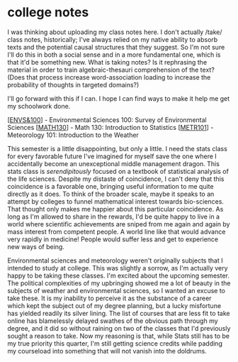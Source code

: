 # college notes

I was thinking about uploading my class notes here.  I don't actually /take/ class notes, historically; I've always relied on my native ability to absorb texts and the potential causal structures that they suggest.  So I'm not sure I'll do this in both a social sense and in a more fundamental one, which is that it'd be something new.  What is taking notes?  Is it rephrasing the material in order to train algebraic-thesauri comprehension of the text?  (Does that process increase word-association loading to increase the probability of thoughts in targeted domains?)

I'll go forward with this if I can.  I hope I can find ways to make it help me get my schoolwork done.

[[ENVS&100]] - Environmental Sciences 100: Survey of Environmental Sciences
[[MATH130]] - Math 130: Introduction to Statistics
[[METR101]] - Meteorology 101: Introduction to the Weather

This semester is a little disappointing, but only a little.  I need the stats class for every favorable future I've imagined for myself save the one where I accidentally become an unexceptional middle management dragon.  This stats class is *serendipitously* focused on a textbook of statistical analysis of the life sciences.  Despite my distaste of coincidence, I can't deny that this coincidence is a favorable one, bringing useful information to me quite directly as it does.  To think of the broader scale, maybe it speaks to an attempt by colleges to funnel mathematical interest towards bio-sciences.  That thought only makes me happier about this particular coincidence.  As long as I'm allowed to share in the rewards, I'd be quite happy to live in a world where scientific achievements are sniped from me again and again by mass interest from competent people.  A world line like that would advance very rapidly in medicine!  People would suffer less and get to experience new ways of being.

Environmental sciences and meteorology weren't originally subjects that I intended to study at college.  This was slightly a sorrow, as I'm actually very happy to be taking these classes.  I'm excited about the upcoming semester.  The political complexities of my upbringing showed me a lot of beauty in the subjects of weather and environmental sciences, so I wanted an excuse to take these.  It is my inability to perceive it as the substance of a career which kept the subject out of my degree planning, but a lucky misfortune has yielded readily its silver lining.  The list of courses that are less fit to take online has blamelessly delayed swathes of the obvious path through my degree, and it did so without raining on two of the classes that I'd previously sought a reason to take.  Now my reasoning is that, while Stats still has to be my true priority this quarter, I'm still getting science credits while padding my courseload into something that will not vanish into the doldrums.

[//begin]: # "Autogenerated link references for markdown compatibility"
[ENVS&100]: envs100 "ENVS&100"
[MATH130]: math130 "MATH130"
[METR101]: metr101 "METR101"
[//end]: # "Autogenerated link references"
